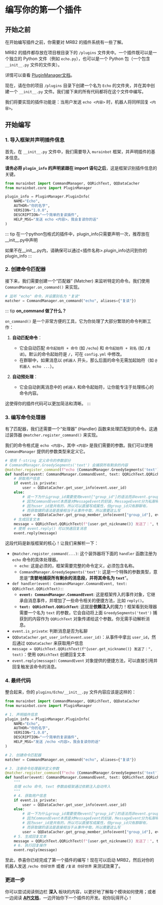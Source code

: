 # 编写你的第一个插件

## 开始之前

在开始编写插件之前，你需要对 MRB2 的插件系统有一些了解。

MRB2 的插件都存放在项目根目录下的 `/plugins` 文件夹中。一个插件既可以是一个独立的 Python 文件（例如 `echo.py`），也可以是一个 Python 包（一个包含 `__init__.py` 文件的文件夹）。

详情可以查看 [PluginManager文档](/advanced/plugin-manager)。

现在，请在你的项目 `/plugins` 目录下创建一个名为 `Echo` 的文件夹，并在其中创建一个 `__init__.py` 文件。我们接下来的所有代码都将在这个文件中编写。

我们将要实现的插件功能是：当用户发送 `echo <内容>` 时，机器人将同样回复 `<内容>`。

## 开始编写

### 1. 导入框架并声明插件信息

首先，在 `__init__.py` 文件中，我们需要导入 `murainbot` 框架，并声明插件的基本信息。

**请务必将 `plugin_info` 的声明紧跟在 import 语句之后**，这是框架识别插件信息的关键。

```python
from murainbot import CommandManager, QQRichText, QQDataCacher
from murainbot.core import PluginManager

plugin_info = PluginManager.PluginInfo(
    NAME="Echo",
    AUTHOR="你的名字",
    VERSION="1.0.0",
    DESCRIPTION="一个简单的复读插件",
    HELP_MSG="发送 echo <内容>，我会复读你的话"
)
```

::: tip
在一个python包格式的插件中，plugin_info只需要声明一次，推荐放在__init__.py中声明

如果不在__init__.py内，请确保可以通过<插件名称>.plugin_info访问到你的plugin_info
:::

### 2. 创建命令匹配器

接下来，我们需要创建一个“匹配器” (Matcher) 来监听特定的命令。我们使用 `CommandManager.on_command()` 来实现。

```python
# 监听 "echo" 命令，并设置别名为 "复读"
matcher = CommandManager.on_command("echo", aliases={"复读"})
```

::: tip **on_command 做了什么？**

`on_command()` 是一个非常方便的工具，它为你处理了大部分繁琐的命令判断工作：

1.  **自动匹配命令**：
    *   它会自动匹配 `命令起始符 + 命令` (如 `/echo`) 和 `命令起始符 + 别名` (如 `/复读`)。默认的命令起始符是 `/`，可在 `config.yml` 中修改。
    *   在群聊中，如果消息以 `@机器人` 开头，那么后面的命令无需加起始符（如 `@机器人 echo ...`）。

2.  **自动预处理**：
    *   它会自动剥离消息中的 `@机器人` 和命令起始符，让你能专注于处理核心的命令内容。

这使得你的插件代码可以更加简洁和清晰。
:::

### 3. 编写命令处理器

有了匹配器，我们还需要一个“处理器” (Handler) 函数来处理匹配到的命令。这通过装饰器 `@matcher.register_command()` 来实现。

我们的命令格式是 `echo <内容>`，其中 `<内容>` 是我们需要的参数。我们可以使用 `CommandManager` 提供的参数类型来定义它。

```python
# 使用 f-string 定义命令的参数部分
# CommandManager.GreedySegments('text') 会捕获所有剩余的内容
@matcher.register_command(f"echo {CommandManager.GreedySegments('text')}")
def handler(event: CommandManager.CommandEvent, text: QQRichText.QQRichText):
    # 获取用户信息
    if event.is_private:
        user = QQDataCacher.get_user_info(event.user_id)
    else:
        # 说一下为什么group_id需要使用event["group_id"]的语法而非event.group_id，
        # 因为CommandEvent本质是对MessageEvent的封装，MessageEvent分为私聊和群聊两种，
        # 因为user_id是共有的，所以可以直接写成属性，但group_id只有群聊有，
        # 而获取键的语法是直接相当于从事件中取，所以需要这么写
        user = QQDataCacher.get_group_member_info(event["group_id"], event.user_id)
    # 生成回复文本
    message = QQRichText.QQRichText(f"{user.get_nickname()} 发送了：", text)
    # 使用 event.reply() 可以快速回复消息
    event.reply(message)
```

这段代码是新版框架的核心！让我们来解析一下：

-   `@matcher.register_command(...)`: 这个装饰器将下面的 `handler` 函数注册为 `echo` 命令的具体处理器。
    -   `echo`: 这是必须的，框架需要完整的命令定义，必须包含名称。
    -   `CommandManager.GreedySegments('text')`: 这是一个特殊的参数类型，意思是“**贪婪地捕获所有剩余的消息段，并将其命名为 `text`**”。
-   `def handler(event: CommandManager.CommandEvent, text: QQRichText.QQRichText):`:
    -   **`event: CommandManager.CommandEvent`**: 这是框架传入的事件对象，它继承自消息事件，并增加了一些命令相关的便捷方法，比如 `reply()`。
    -   **`text: QQRichText.QQRichText`**: 这就是**依赖注入**的魔力！框架看到处理器需要一个名为 `text` 的参数，它会自动将上面 `GreedySegments('text')` 捕获到的内容作为 `QQRichText` 对象传递给这个参数。你无需手动解析消息。
-   `event.is_private`: 判断消息是否为私聊
-   `QQDataCacher.get_user_info(event.user_id)`：从事件中拿出 `user_id`，然后通过 `QQDataCacher` 来获取用户信息
-   `message = QQRichText.QQRichText(f"{user.get_nickname()} 发送了：", text)`：使用 `QQRichText` 创建回复文本
-   `event.reply(message)`: `CommandEvent` 对象提供的便捷方法，可以直接引用并回复触发该命令的消息。

### 4. 最终代码

整合起来，你的 `plugins/Echo/__init__.py` 文件内容应该是这样的：

```python
from murainbot import CommandManager, QQRichText, QQDataCacher
from murainbot.core import PluginManager

# 1. 声明插件信息
plugin_info = PluginManager.PluginInfo(
    NAME="Echo",
    AUTHOR="你的名字",
    VERSION="1.0.0",
    DESCRIPTION="一个简单的复读插件",
    HELP_MSG="发送 /echo <内容>，我会复读你的话"
)

# 2. 创建命令匹配器
matcher = CommandManager.on_command("echo", aliases={"复读"})

# 3. 注册命令处理器并定义参数
@matcher.register_command(f"echo {CommandManager.GreedySegments('text')}")
def handler(event: CommandManager.CommandEvent, text: QQRichText.QQRichText):
    """
    处理 echo 命令, text 参数由框架通过依赖注入自动传入
    """
    # 4. 获取用户信息
    if event.is_private:
        user = QQDataCacher.get_user_info(event.user_id)
    else:
        # 说一下为什么group_id需要使用event["group_id"]的语法而非event.group_id，
        # 因为CommandEvent本质是对MessageEvent的封装，MessageEvent分为私聊和群聊两种，
        # 因为user_id是共有的，所以可以直接写成属性，但group_id只有群聊有，
        # 而获取键的语法是直接相当于从事件中取，所以需要这么写
        user = QQDataCacher.get_group_member_info(event["group_id"], event.user_id)
    # 5. 生成回复文本
    message = QQRichText.QQRichText(f"{user.get_nickname()} 发送了：", text)
    # 6. 执行回复操作
    event.reply(message)
```

至此，恭喜你已经完成了第一个插件的编写！现在可以启动 MRB2，然后对你的机器人发送 `/echo 你好世界` 或者 `/复读 你好世界` 来测试效果了。

### 更进一步

你可以尝试阅读侧边栏 **深入** 板块的内容，以更好地了解每个模块如何使用；或者一边阅读 [**API文档**](https://mrb2api.xiaosu.icu)，一边开始你下一个插件的开发。祝你玩得开心！